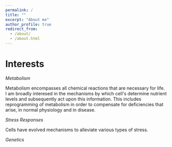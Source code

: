```yaml
---
permalink: /
title: ""
excerpt: "About me"
author_profile: true
redirect_from: 
  - /about/
  - /about.html
---
```



Interests
======
*Metabolism*

Metabolism encompasses all chemical reactions that are necessary for life. I am broadly interesed in the mechanisms by which cell's determine nutrient levels and subsequently act upon this information. 
This includes reprogramming of metabolism in order to compensate for deficiencies that arise, in normal physiology and in disease.

*Stress Responses*

Cells have evolved mechanisms to alleviate various types of stress.

*Genetics*
